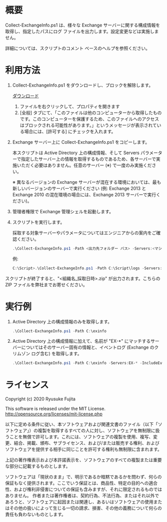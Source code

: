 # 概要
Collect-ExchangeInfo.ps1 は、様々な Exchange サーバーに関する構成情報を取得し、指定したパスにログ ファイルを出力します。設定変更などは実施しません。

詳細については、スクリプトのコメント ベースのヘルプを参照ください。


# 利用方法
1. Collect-ExchangeInfo.ps1 をダウンロードし、ブロックを解除します。

    [ダウンロード](https://github.com/jpmessaging/CollectExchangeInfo/releases/download/v2020-05-06/Collect-ExchangeInfo.ps1)

   1. ファイルを右クリックして、プロパティを開きます  
   2. [全般] タブにて、「このファイルは他のコンピューターから取得したものです。このコンピューターを保護するため、このファイルへのアクセスはブロックされる可能性があります。」というメッセージが表示されている場合には、[許可する] にチェックを入れます。

2. Exchange サーバー上に Collect-ExchangeInfo.ps1 をコピーします。

    本スクリプトは Active Directory 上の構成情報、そして Servers パラメーターで指定したサーバー上の情報を取得するものであるため、各サーバーで実施いただく必要はありません。任意のサーバー (※) で一度のみ実施ください。

    ※ 異なるバージョンの Exchange サーバーが混在する環境においては、最も新しいバージョンのサーバーで実行ください (例: Exchange 2013 と Exchange 2010 の混在環境の場合には、Exchange 2013 サーバーで実行ください)。

3. 管理者権限で Exchange 管理シェルを起動します。
4. スクリプトを実行します。

    採取する対象サーバーやパラメータについてはエンジニアからの案内をご確認ください。

    ```PowerShell
    .\Collect-ExchangeInfo.ps1 -Path <出力先フォルダー パス> -Servers:<マシン固有情報を採取する対象のサーバー>
    ```

    例: 
    ```PowerShell
    C:\Script>.\Collect-ExchangeInfo.ps1 -Path C:\Script\logs -Servers:ex01,ex02 -IncludeEventLogs 
    ```

スクリプトが終了すると、"<組織名_採取日時>.zip" が出力されます。こちらの ZIP ファイルを弊社までお寄せください。


# 実行例
1.  Active Directory 上の構成情報のみを取得します。

    ```PowerShell
    .\Collect-ExchangeInfo.ps1 -Path C:\exinfo
    ```
  
2. Active Directory 上の構成情報に加えて、名前が "EX-*" にマッチするサーバーについてはそのサーバー固有の情報と、イベントログ (Exchange のクリムゾン ログ含む) を取得します。  

    ```PowerShell
    .\Collect-ExchangeInfo.ps1 -Path C:\exinfo -Servers:EX-* -IncludeEventLogsWithCrimson
    ```

# ライセンス
Copyright (c) 2020 Ryusuke Fujita

This software is released under the MIT License.  
http://opensource.org/licenses/mit-license.php

以下に定める条件に従い、本ソフトウェアおよび関連文書のファイル（以下「ソフトウェア」）の複製を取得するすべての人に対し、ソフトウェアを無制限に扱うことを無償で許可します。これには、ソフトウェアの複製を使用、複写、変更、結合、掲載、頒布、サブライセンス、および/または販売する権利、およびソフトウェアを提供する相手に同じことを許可する権利も無制限に含まれます。

上記の著作権表示および本許諾表示を、ソフトウェアのすべての複製または重要な部分に記載するものとします。

ソフトウェアは「現状のまま」で、明示であるか暗黙であるかを問わず、何らの保証もなく提供されます。ここでいう保証とは、商品性、特定の目的への適合性、および権利非侵害についての保証も含みますが、それに限定されるものではありません。 作者または著作権者は、契約行為、不法行為、またはそれ以外であろうと、ソフトウェアに起因または関連し、あるいはソフトウェアの使用またはその他の扱いによって生じる一切の請求、損害、その他の義務について何らの責任も負わないものとします。